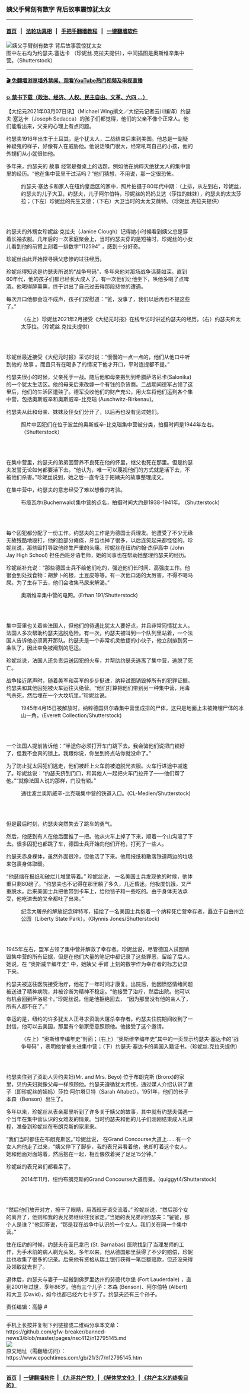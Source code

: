 ### 姨父手臂刻有数字 背后故事震惊犹太女
------------------------

#### [首页](https://github.com/gfw-breaker/banned-news3/blob/master/README.md) &nbsp;&nbsp;|&nbsp;&nbsp; [法轮功真相](https://github.com/begood0513/basic/blob/master/README.md)  &nbsp;&nbsp;|&nbsp;&nbsp; [手把手翻墙教程](https://github.com/gfw-breaker/guides/wiki)  &nbsp;&nbsp;|&nbsp;&nbsp; [一键翻墙软件](https://github.com/gfw-breaker/nogfw/blob/master/README.md)  



<div><img alt="姨父手臂刻有数字 背后故事震惊犹太女" class="attachment-djy_600_400 size-djy_600_400 wp-post-image" src="https://i.epochtimes.com/assets/uploads/2021/03/et-holocaust-number-5web-afb-700x420-600x400.jpg"/>
<div class="caption">
 图中左右均为约瑟夫.塞达卡 （珍妮丝.克拉夫提供），中间插图是奥斯维辛集中营。（Shutterstock）
</div></div><hr/>

#### [ 🎬  免翻墙浏览墙外禁闻、观看YouTube热门视频及电视直播](https://github.com/gfw-breaker/HelloWorld)

#### [ 💥  禁书下载（政治、经济、人权、民主自由、文革、六四 ...）](https://github.com/gfw-breaker/books/blob/master/README.md)

<div><p>
 【大纪元2021年03月07日讯】（Michael Wing撰文／大纪元记者云川编译）约瑟夫·塞达卡（Joseph Sedacca）的孩子们都觉得，他们的父亲不像个正常人。他们能看出来，父亲的心理上有点问题。
</p>
<p>
 约瑟夫1916年出生于土耳其，是个犹太人，二战结束后来到美国。他总是一副疑神疑鬼的样子，好像有人在威胁他。他说话嗓门很大，经常吼骂自己的小孩，他的外甥们从小就很怕他。
</p>
<p>
 多年来，约瑟夫的
 <ok href="https://www.epochtimes.com/gb/tag/%E6%95%85%E4%BA%8B.html">
  故事
 </ok>
 经常是餐桌上的话题，例如他在纳粹灭绝犹太人的集中营里的经历。“他在集中营里干过活吗？”他们猜想，不用说，那一定很恐怖。
</p>
<figure class="wp-caption aligncenter" id="attachment_12795172" style="width: 603px">
 <ok href="https://i.epochtimes.com/assets/uploads/2021/03/1-28.jpg">
  <img alt="" class="wp-image-12795172" src="https://i.epochtimes.com/assets/uploads/2021/03/1-28-450x380.jpg"/>
 </ok>
 <br/><figcaption class="wp-caption-text">
  约瑟夫·塞达卡和家人在纽约皇后区的家中，照片拍摄于80年代中期：（上排，从左到右，珍妮丝，约瑟夫的儿子大卫，约瑟夫，儿子阿尔伯特，珍妮丝的妈妈艾达（莎拉的妹妹），约瑟夫的太太莎拉；（下左）珍妮丝的先生艾德；（下右）大卫当时的太太艾薇特。（珍妮丝.克拉夫提供）
 </figcaption><br/>
</figure><br/>
<p>
 约瑟夫的外甥女珍妮丝·克拉夫（Janice Clough）记得她小时候看到姨父总是穿着长袖衣服。几年后的一次家庭聚会上，当时约瑟夫穿的是短袖时，珍妮丝的小女儿看到他的前臂上刻着一排数字“112594” ，感到十分好奇。
</p>
<p>
 珍妮丝由此开始探寻姨父悲惨的过往经历。
</p>
<p>
 珍妮丝得知这是约瑟夫所说的“战争号码”，多年来他对那场战争讳莫如深。直到60年代，他的孩子们都已经长大成人了。有一次他们让他坐下，哄他多喝了点啤酒。他喝得醉熏熏，终于讲出了自己过去得那段悲惨的遭遇。
</p>
<p>
 每次开口他都会泣不成声，孩子们安慰道：“爸，没事了，我们以后再也不提这些了。”
</p>
<figure class="wp-caption aligncenter" id="attachment_12795176" style="width: 600px">
 <ok href="https://i.epochtimes.com/assets/uploads/2021/03/2-15.jpg">
  <img alt="" class="wp-image-12795176" src="https://i.epochtimes.com/assets/uploads/2021/03/2-15-450x300.jpg"/>
 </ok>
 <br/><figcaption class="wp-caption-text">
  （左上）珍妮丝2021年2月接受《大纪元时报》在线专访时讲述约瑟夫的经历。（右）约瑟夫和太太莎拉。（珍妮丝.克拉夫提供）
 </figcaption><br/>
</figure><br/>
<p>
 珍妮丝最近接受《大纪元时报》采访时说：“慢慢的一点一点的，他们从他口中听到他的
 <ok href="https://www.epochtimes.com/gb/tag/%E6%95%85%E4%BA%8B.html">
  故事
 </ok>
 。而且只有在喝多了的情况下他才开口，平时连提都不提。”
</p>
<p>
 约瑟夫很小的时候，父亲死于一战。随后他和母亲搬到到希腊萨洛尼卡(Salonika)的一个犹太生活区。他的母亲后来改嫁一个有钱的杂货商。二战期间德军占领了这里后，他们的生活区遭殃了。德军没收他们的财产充公，用火车将他们运到各个集中营，包括奥斯威辛和奥斯威辛-比克瑙 (Auschwitz-Birkenau)。
</p>
<p>
 约瑟夫从此和母亲、妹妹及侄女们分开了，以后再也没有见过她们。
</p>
<figure class="wp-caption aligncenter" id="attachment_12795178" style="width: 602px">
 <ok href="https://i.epochtimes.com/assets/uploads/2021/03/3-13.jpg">
  <img alt="" class="wp-image-12795178" src="https://i.epochtimes.com/assets/uploads/2021/03/3-13-450x347.jpg"/>
 </ok>
 <br/><figcaption class="wp-caption-text">
  照片中囚犯们在位于波兰的奥斯威辛-比克瑙集中营被分类，拍摄时间是1944年左右。（Shutterstock）
 </figcaption><br/>
</figure><br/>
<p>
 在集中营里，约瑟夫的弟弟因营养不良死在他的怀里，继父也死在那里。但是约瑟夫发誓无论如何都要活下去。“他认为，唯一可以蔑视他们的方式就是活下去，不被他们杀害。”珍妮丝说到，她之后一直专注于把姨夫的故事整理成文。
</p>
<p>
 在集中营中，约瑟夫的意志经受了难以想像的考验。
</p>
<figure class="wp-caption aligncenter" id="attachment_12795180" style="width: 600px">
 <ok href="https://i.epochtimes.com/assets/uploads/2021/03/4-11.jpg">
  <img alt="" class="wp-image-12795180" src="https://i.epochtimes.com/assets/uploads/2021/03/4-11-450x327.jpg"/>
 </ok>
 <br/><figcaption class="wp-caption-text">
  布痕瓦尔(Buchenwald)集中营的点名，拍摄时间大约是1938-1941年。 (Shutterstock)
 </figcaption><br/>
</figure><br/>
<p>
 每个囚犯都分配了一份工作。约瑟夫的工作是为德国士兵理发。他遭受了不少无缘无故残酷地殴打，他的脸部分瘫痪，牙齿也掉了很多，以后连笑起来都怪怪的。珍妮丝说，那些殴打导致他终生严重的头痛。珍妮丝在纽约约翰·杰伊高中 (John Jay High School) 担任西班牙语老师，她的同事也在帮助她整理约瑟夫的经历。
</p>
<p>
 珍妮丝补充说：“那些德国士兵不给他们吃的，强迫他们长时间、高强度工作。他很会到处找食物：胡萝卜的根，土豆皮等等。有一次他口渴的太厉害，不得不喝马尿。为了生存下去，他们会收集马尿来解渴。”
</p>
<figure class="wp-caption aligncenter" id="attachment_12795182" style="width: 600px">
 <ok href="https://i.epochtimes.com/assets/uploads/2021/03/5-5.jpg">
  <img alt="" class="wp-image-12795182" src="https://i.epochtimes.com/assets/uploads/2021/03/5-5-450x338.jpg"/>
 </ok>
 <br/><figcaption class="wp-caption-text">
  奥斯维辛集中营的电网。(Erhan 191/Shutterstock)
 </figcaption><br/>
</figure><br/>
<p>
 集中营里也关着些法国人，但他们的待遇比犹太人要好点，并且非常同情犹太人。法国人多次帮助约瑟夫逃脱危险。有一次，约瑟夫被叫到一个队列里站着，一个法国人告诉他必须离开那队。约瑟夫是一个非常机灵敏捷的小伙子，他立刻排到另一条队了，因此幸免被阉割的厄运。
</p>
<p>
 珍妮丝说，法国人还负责运送囚犯的火车，并帮助约瑟夫逃离了集中营，逃脱了死亡。
</p>
<p>
 战争接近尾声时，随着美军和英军的步步挺进，纳粹试图销毁掉所有的犯罪证据。约瑟夫和其他囚犯被火车运往灭绝营。“他们打算把他们带到另一种集中营，用毒气杀死，然后埋在一个大坟坑里。”珍妮丝说。
</p>
<figure class="wp-caption aligncenter" id="attachment_12795185" style="width: 603px">
 <ok href="https://i.epochtimes.com/assets/uploads/2021/03/6-3.jpg">
  <img alt="" class="wp-image-12795185" src="https://i.epochtimes.com/assets/uploads/2021/03/6-3-450x345.jpg"/>
 </ok>
 <br/><figcaption class="wp-caption-text">
  1945年4月15日被解放时，纳粹德国贝尔森集中营里成排的尸体，这只是地面上未被掩埋尸体的冰山一角。(Everett Collection/Shutterstock)
 </figcaption><br/>
</figure><br/>
<p>
 一个法国人提前告诉他：“半途你必须打开车门跳下去。我会骗他们说把门锁好了，但我不会真的锁上。我跟你说，你坐到终点站你就没命了。”
</p>
<p>
 为了防止犹太囚犯们逃走，他们被赶上火车前被迫脱光衣服。火车行进途中减速了。珍妮丝说：“约瑟夫挤到门口，和其他人一起把火车门拉开了——他们帮了他。”“就像法国人说的那样，门没有锁。”
</p>
<figure class="wp-caption aligncenter" id="attachment_12795192" style="width: 602px">
 <ok href="https://i.epochtimes.com/assets/uploads/2021/03/7-6.jpg">
  <img alt="" class="wp-image-12795192" src="https://i.epochtimes.com/assets/uploads/2021/03/7-6-450x300.jpg"/>
 </ok>
 <br/><figcaption class="wp-caption-text">
  通往波兰奥斯威辛-比克瑙集中营的铁道入口。(CL-Medien/Shutterstock)
 </figcaption><br/>
</figure><br/>
<p>
 但是最后时刻，约瑟夫突然失去了跳车的勇气。
</p>
<p>
 然后，他感到有人在他后面推了一把。他从火车上掉了下来，顺着一个山沟滚了下去。很多囚犯也都跳了车，德国士兵开始向他们开枪，打死了一些人。
</p>
<p>
 约瑟夫赤身裸体，虽然外面很冷，但他活了下来。他用报纸和散落铁道两边的垃圾来包裹身体取暖。
</p>
<p>
 “他瑟缩在报纸和破烂儿堆里等着。” 珍妮丝说， 一名美国士兵发现他的时候，他体重只剩80磅了。“约瑟夫也不记得在那里躺了多久，几近昏迷。他极度饥饿，又严重脱水。后来美国士兵把他带到卡车上，给他毯子和一些吃的。由于身体无法承受，他吃进去的又全都吐了出来。”
</p>
<figure class="wp-caption aligncenter" id="attachment_12795194" style="width: 602px">
 <ok href="https://i.epochtimes.com/assets/uploads/2021/03/8-4.jpg">
  <img alt="" class="wp-image-12795194" src="https://i.epochtimes.com/assets/uploads/2021/03/8-4-450x300.jpg"/>
 </ok>
 <br/><figcaption class="wp-caption-text">
  纪念大屠杀的解放纪念碑特写，描绘了一名美国士兵抱着一个纳粹死亡营幸存者，矗立于自由州立公园（Liberty State Park）。(Glynnis Jones/Shutterstock)
 </figcaption><br/>
</figure><br/>
<p>
 1945年左右，盟军占领了集中营并解救了幸存者。珍妮丝说，尽管德国人试图销毁集中营的所有证据，但是在他们大量的笔记中都记录了这些罪恶，留给了后人。她说，在 “奥斯威辛编年史” 中，她姨父
 <ok href="https://www.epochtimes.com/gb/tag/%E6%89%8B%E8%87%82.html">
  手臂
 </ok>
 上刻的数字作为幸存者的标志记录下来。
</p>
<p>
 约瑟夫被送往医院接受治疗，他花了一年时间才康复。出院后，他因愤怒情绪问题被送进了精神病院，并被诊断为精神不稳定。“他接受了治疗，然后出院。他可以有机会回到萨洛尼卡。”珍妮丝说，但是他拒绝回去， “因为那里没有他的亲人了，所有人都不在了。”
</p>
<p>
 幸运的是，纽约的许多犹太人正寻求资助大屠杀幸存者。约瑟夫住院期间收到了一封信，他可以去美国，那里有个新家愿意照顾他。他接受了这个邀请。
</p>
<figure class="wp-caption aligncenter" id="attachment_12795195" style="width: 600px">
 <ok href="https://i.epochtimes.com/assets/uploads/2021/03/9-2.jpg">
  <img alt="" class="wp-image-12795195" src="https://i.epochtimes.com/assets/uploads/2021/03/9-2-450x460.jpg"/>
 </ok>
 <br/><figcaption class="wp-caption-text">
  （左上）“奥斯维辛编年史”封面；（右上）“奥斯维辛编年史”其中的一页显示约瑟夫‧塞达卡的“战争号码” ，表明他曾被关进集中营；（下）约瑟夫‧塞达卡的美国入籍证书。（珍妮丝.克拉夫提供）
 </figcaption><br/>
</figure><br/>
<p>
 约瑟夫住到了资助人贝约夫妇(Mr. and Mrs. Beyo) 位于布朗克斯 (Bronx)的家里，贝约夫妇就像父母一样照顾他。约瑟夫遵循犹太传统，通过媒人介绍认识了妻子（即珍妮丝的姨妈）莎拉·阿尔塔贝特（Sarah Altabet）。1951年，他们的长子本森（Benson）出生了。
</p>
<p>
 多年以来，珍妮丝从表亲那里听到了许多关于姨父的故事，其中就有约瑟夫偶遇一个当年在集中营认识的女难友的情景。当时约瑟夫和他的儿子们刚刚结束成人礼课程，准备到珍妮丝在布朗克斯的家里来。
</p>
<p>
 “我们当时都住在布朗克斯区。”珍妮丝说， 在Grand Concourse大道上……有一个女人向他走了过来，“姨父停下了脚步，我的表兄弟看着他，他却盯着这个女人。她和他面对面站着，然后抱在一起，相互偎依着哭了足足15分钟。”
</p>
<p>
 珍妮丝的表兄弟们都看呆了。
</p>
<figure class="wp-caption aligncenter" id="attachment_12795196" style="width: 603px">
 <ok href="https://i.epochtimes.com/assets/uploads/2021/03/10-2.jpg">
  <img alt="" class="wp-image-12795196" src="https://i.epochtimes.com/assets/uploads/2021/03/10-2-450x338.jpg"/>
 </ok>
 <br/><figcaption class="wp-caption-text">
  2014年11月，纽约布朗克斯的Grand Concourse大道街景。(quiggyt4/Shutterstock)
 </figcaption><br/>
</figure><br/>
<p>
 “然后他们放开对方，擦干了眼睛，用西班牙语交流着。” 珍妮丝说，“然后那个女的离开了，他则和我的表兄弟继续往我家走。”当她的表兄弟问约瑟夫：“爸爸，那个人是谁？”他回答说，“那是我在战争中认识的一个女人。我们关在同一个集中营。”
</p>
<p>
 住在纽约的时候，约瑟夫在圣巴拿巴 (St. Barnabas) 医院找到了当理发师的工作，为手术前的病人剃光头发。多年以来，他从德国那里获得了不少的赔偿，珍妮丝也收集了很多的记录。后来他有资格从瑞士银行获得一笔巨额赔款，但还没来得及领取就去世了。
</p>
<p>
 退休后，约瑟夫与妻子一起搬到佛罗里达州的劳德代尔堡 (Fort Lauderdale) ，直到2001年过世，享年86岁。他有三个儿子：本森 (Benson)、阿尔伯特 (Albert) 和大卫 (David)，如今也都已经六七十岁了。约瑟夫还有三个孙子。
</p>
<p>
 责任编辑：高静 #
</p>
</div>
<hr/>
手机上长按并复制下列链接或二维码分享本文章：<br/>
https://github.com/gfw-breaker/banned-news3/blob/master/pages/nsc412/n12795145.md <br/>
<a href='https://github.com/gfw-breaker/banned-news3/blob/master/pages/nsc412/n12795145.md'><img src='https://github.com/gfw-breaker/banned-news3/blob/master/pages/nsc412/n12795145.md.png'/></a> <br/>
原文地址（需翻墙访问）：https://www.epochtimes.com/gb/21/3/7/n12795145.htm


------------------------
#### [首页](https://github.com/gfw-breaker/banned-news3/blob/master/README.md) &nbsp;|&nbsp; [一键翻墙软件](https://github.com/gfw-breaker/nogfw/blob/master/README.md) &nbsp;| [《九评共产党》](https://github.com/gfw-breaker/9ping.md/blob/master/README.md#九评之一评共产党是什么) | [《解体党文化》](https://github.com/gfw-breaker/jtdwh.md/blob/master/README.md) | [《共产主义的终极目的》](https://github.com/gfw-breaker/gczydzjmd.md/blob/master/README.md)


<img src='http://gfw-breaker.win/banned-news3/pages/nsc412/n12795145.md' width='0px' height='0px'/>